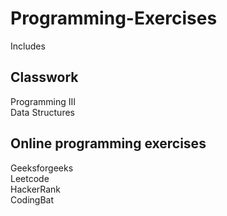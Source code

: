 # Programming-Exercises

Includes  
## Classwork
Programming III  
Data Structures

## Online programming exercises  
Geeksforgeeks  
Leetcode  
HackerRank  
CodingBat  
